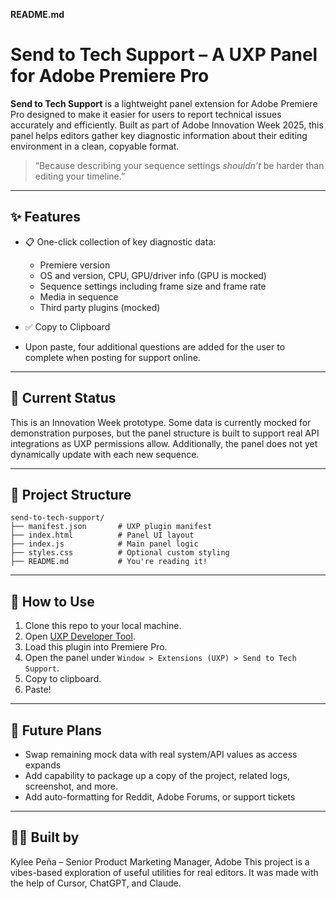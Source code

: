 **README.md**

# Send to Tech Support – A UXP Panel for Adobe Premiere Pro

**Send to Tech Support** is a lightweight panel extension for Adobe Premiere Pro designed to make it easier for users to report technical issues accurately and efficiently. Built as part of Adobe Innovation Week 2025, this panel helps editors gather key diagnostic information about their editing environment in a clean, copyable format.

> “Because describing your sequence settings *shouldn’t* be harder than editing your timeline.”

---

## ✨ Features

* 📋 One-click collection of key diagnostic data:

  * Premiere version
  * OS and version, CPU, GPU/driver info (GPU is mocked)
  * Sequence settings including frame size and frame rate
  * Media in sequence
  * Third party plugins (mocked)

* ✅ Copy to Clipboard

* Upon paste, four additional questions are added for the user to complete when posting for support online.

---

## 🧪 Current Status

This is an Innovation Week prototype. Some data is currently mocked for demonstration purposes, but the panel structure is built to support real API integrations as UXP permissions allow. Additionally, the panel does not yet dynamically update with each new sequence.

---

## 📁 Project Structure

```
send-to-tech-support/
├── manifest.json       # UXP plugin manifest
├── index.html          # Panel UI layout
├── index.js            # Main panel logic
├── styles.css          # Optional custom styling
├── README.md           # You're reading it!
```

---

## 🚀 How to Use

1. Clone this repo to your local machine.
2. Open [UXP Developer Tool](https://developer.adobe.com/photoshop/uxp/2022/guides/devtool/).
3. Load this plugin into Premiere Pro.
4. Open the panel under `Window > Extensions (UXP) > Send to Tech Support`.
5. Copy to clipboard.
6. Paste!

---

## 🎯 Future Plans

* Swap remaining mock data with real system/API values as access expands
* Add capability to package up a copy of the project, related logs, screenshot, and more.
* Add auto-formatting for Reddit, Adobe Forums, or support tickets

---

## 🧑‍💻 Built by

Kylee Peña – Senior Product Marketing Manager, Adobe
This project is a vibes-based exploration of useful utilities for real editors. It was made with the help of Cursor, ChatGPT, and Claude. 

